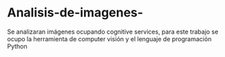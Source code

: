 # Analisis-de-imagenes-
Se analizaran imágenes ocupando cognitive services, para este trabajo se ocupo la herramienta de computer visión y el lenguaje de programación Python
